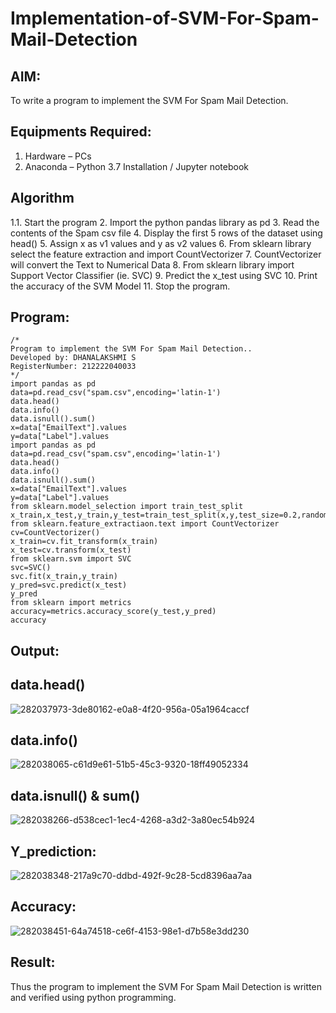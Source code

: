 # Implementation-of-SVM-For-Spam-Mail-Detection

## AIM:
To write a program to implement the SVM For Spam Mail Detection.

## Equipments Required:
1. Hardware – PCs
2. Anaconda – Python 3.7 Installation / Jupyter notebook

## Algorithm
1.1. Start the program
2. Import the python pandas library as pd
3. Read the contents of the Spam csv file
4. Display the first 5 rows of the dataset using head()
5. Assign x as v1 values and y as v2 values
6. From sklearn library select the feature extraction and import CountVectorizer
7. CountVectorizer will convert the Text to Numerical Data
8. From sklearn library import Support Vector Classifier (ie. SVC)
9. Predict the x_test using SVC
10. Print the accuracy of the SVM Model
11. Stop the program. 

## Program:
```
/*
Program to implement the SVM For Spam Mail Detection..
Developed by: DHANALAKSHMI S
RegisterNumber: 212222040033 
*/
import pandas as pd
data=pd.read_csv("spam.csv",encoding='latin-1')
data.head()
data.info()
data.isnull().sum()
x=data["EmailText"].values
y=data["Label"].values
import pandas as pd
data=pd.read_csv("spam.csv",encoding='latin-1')
data.head()
data.info()
data.isnull().sum()
x=data["EmailText"].values
y=data["Label"].values
from sklearn.model_selection import train_test_split
x_train,x_test,y_train,y_test=train_test_split(x,y,test_size=0.2,random_state=0)
from sklearn.feature_extractiaon.text import CountVectorizer
cv=CountVectorizer()
x_train=cv.fit_transform(x_train)
x_test=cv.transform(x_test)
from sklearn.svm import SVC
svc=SVC()
svc.fit(x_train,y_train)
y_pred=svc.predict(x_test)
y_pred
from sklearn import metrics
accuracy=metrics.accuracy_score(y_test,y_pred)
accuracy
```

## Output:
## data.head()
![282037973-3de80162-e0a8-4f20-956a-05a1964caccf](https://github.com/DhanalakshmiCSE/Implementation-of-SVM-For-Spam-Mail-Detection/assets/119477832/8a93aa7d-8d47-4d0d-aa67-a11368a5eaad)
## data.info()
![282038065-c61d9e61-51b5-45c3-9320-18ff49052334](https://github.com/DhanalakshmiCSE/Implementation-of-SVM-For-Spam-Mail-Detection/assets/119477832/36dc28e5-c985-4c51-92dc-cbad999c2d3d)
## data.isnull() & sum()
![282038266-d538cec1-1ec4-4268-a3d2-3a80ec54b924](https://github.com/DhanalakshmiCSE/Implementation-of-SVM-For-Spam-Mail-Detection/assets/119477832/012296ef-98c5-4605-946e-6d325f37e95e)
## Y_prediction:
![282038348-217a9c70-ddbd-492f-9c28-5cd8396aa7aa](https://github.com/DhanalakshmiCSE/Implementation-of-SVM-For-Spam-Mail-Detection/assets/119477832/a639f83a-37ca-4d61-b9ce-804f6a697ed0)
## Accuracy:
![282038451-64a74518-ce6f-4153-98e1-d7b58e3dd230](https://github.com/DhanalakshmiCSE/Implementation-of-SVM-For-Spam-Mail-Detection/assets/119477832/cd51dc21-7105-46a9-8222-8da9f209a035)



## Result:
Thus the program to implement the SVM For Spam Mail Detection is written and verified using python programming.
